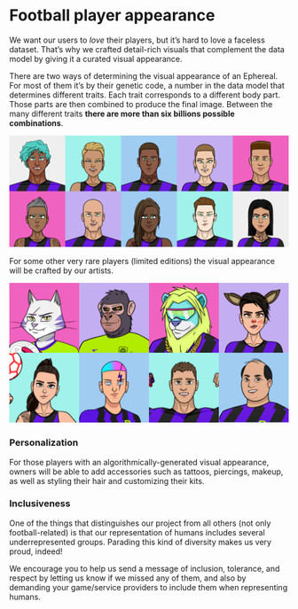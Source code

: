 # Football player appearance

We want our users to _love_ their players, but it’s hard to love a faceless dataset. That’s why we crafted detail-rich visuals that complement the data model by giving it a curated visual appearance.

There are two ways of determining the visual appearance of an Ephereal. For most of them it’s by their genetic code, a number in the data model that determines different traits. Each trait corresponds to a different body part. Those parts are then combined to produce the final image. Between the many different traits **there are more than six billions  possible combinations**.

![Algorithmically generated images](../.gitbook/assets/algorithmic.png)

For some other very rare players (limited editions) the visual appearance will be crafted by our artists.

![Manually crafted images](<../.gitbook/assets/Whitepaper - crafted.png>)

### Personalization

For those players with an algorithmically-generated visual appearance, owners will be able to add accessories such as tattoos, piercings, makeup, as well as styling their hair and customizing their kits.

### Inclusiveness

One of the things that distinguishes our project from all others (not only football-related) is that our representation of humans includes several underrepresented groups. Parading this kind of diversity makes us very proud, indeed!

We encourage you to help us send a message of inclusion, tolerance, and respect by letting us know if we missed any of them, and also by demanding your game/service providers to include them when representing humans.
